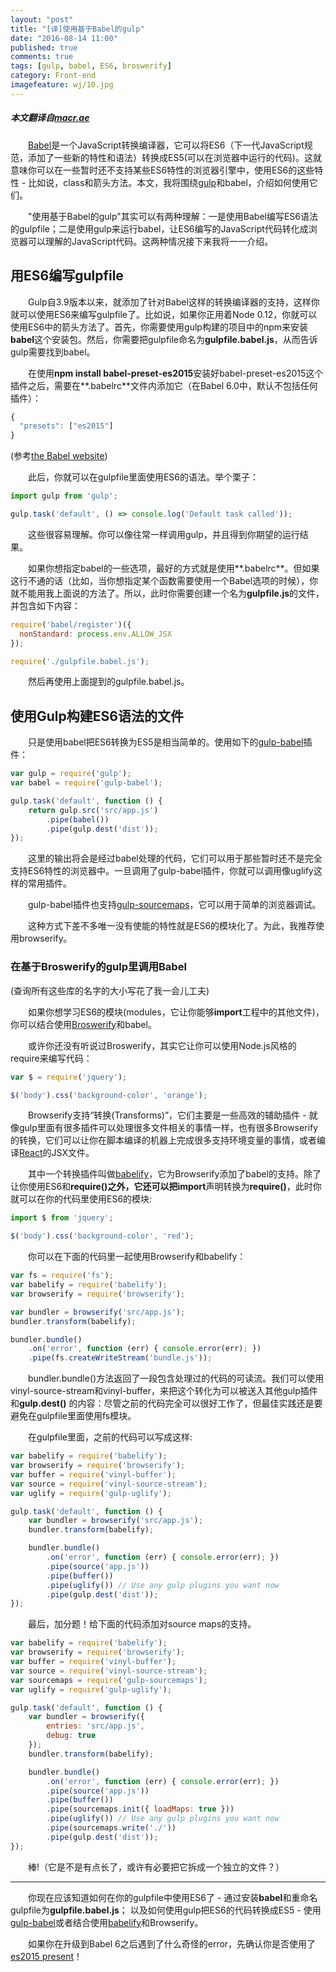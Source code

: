 ```yaml
---
layout: "post"
title: "[译]使用基于Babel的gulp"
date: "2016-08-14 11:00"
published: true
comments: true
tags: [gulp, babel, ES6, broswerify]
category: Front-end
imagefeature: wj/10.jpg
---
```

##### 本文翻译自[macr.ae](http://macr.ae/article/gulp-and-babel.html)
&emsp;&emsp;[Babel](http://babeljs.io/)是一个JavaScript转换编译器，它可以将ES6（下一代JavaScript规范，添加了一些新的特性和语法）转换成ES5(可以在浏览器中运行的代码)。这就意味你可以在一些暂时还不支持某些ES6特性的浏览器引擎中，使用ES6的这些特性 - 比如说，class和箭头方法。本文，我将围绕[gulp](http://www.gulpjs.com.cn/)和babel，介绍如何使用它们。

&emsp;&emsp;"使用基于Babel的gulp"其实可以有两种理解：一是使用Babel编写ES6语法的gulpfile；二是使用gulp来运行babel，让ES6编写的JavaScript代码转化成浏览器可以理解的JavaScript代码。这两种情况接下来我将一一介绍。

<!--more-->

## 用ES6编写gulpfile
&emsp;&emsp;Gulp自3.9版本以来，就添加了针对Babel这样的转换编译器的支持，这样你就可以使用ES6来编写gulpfile了。比如说，如果你正用着Node 0.12，你就可以使用ES6中的箭头方法了。首先，你需要使用gulp构建的项目中的npm来安装**babel**这个安装包。然后，你需要把gulpfile命名为**gulpfile.babel.js**，从而告诉gulp需要找到babel。

&emsp;&emsp;在使用**npm install babel-preset-es2015**安装好babel-preset-es2015这个插件之后，需要在**.babelrc**文件内添加它（在Babel 6.0中，默认不包括任何插件）：

```js
{
  "presets": ["es2015"]
}
```
(参考[the Babel website](https://babeljs.io/docs/plugins/preset-es2015/))

&emsp;&emsp;此后，你就可以在gulpfile里面使用ES6的语法。举个栗子：

```js
import gulp from 'gulp';

gulp.task('default', () => console.log('Default task called'));
```
&emsp;&emsp;这些很容易理解。你可以像往常一样调用gulp，并且得到你期望的运行结果。

&emsp;&emsp;如果你想指定babel的一些选项，最好的方式就是使用**.babelrc**。但如果这行不通的话（比如，当你想指定某个函数需要使用一个Babel选项的时候），你就不能用我上面说的方法了。所以，此时你需要创建一个名为**gulpfile.js**的文件，并包含如下内容：

```js
require('babel/register')({
  nonStandard: process.env.ALLOW_JSX
});

require('./gulpfile.babel.js');
```
&emsp;&emsp;然后再使用上面提到的gulpfile.babel.js。

## 使用Gulp构建ES6语法的文件
&emsp;&emsp;只是使用babel把ES6转换为ES5是相当简单的。使用如下的[gulp-babel](https://www.npmjs.com/package/gulp-babel)插件：

```js
var gulp = require('gulp');
var babel = require('gulp-babel');

gulp.task('default', function () {
    return gulp.src('src/app.js')
        .pipe(babel())
        .pipe(gulp.dest('dist'));
});
```

&emsp;&emsp;这里的输出将会是经过babel处理的代码，它们可以用于那些暂时还不是完全支持ES6特性的浏览器中。一旦调用了gulp-babel插件，你就可以调用像uglify这样的常用插件。

&emsp;&emsp;gulp-babel插件也支持[gulp-sourcemaps](https://www.npmjs.com/package/gulp-sourcemaps)，它可以用于简单的浏览器调试。

&emsp;&emsp;这种方式下差不多唯一没有使能的特性就是ES6的模块化了。为此，我推荐使用browserify。

### 在基于Broswerify的gulp里调用Babel
(查询所有这些库的名字的大小写花了我一会儿工夫)

&emsp;&emsp;如果你想学习ES6的模块(modules，它让你能够**import**工程中的其他文件)，你可以结合使用[Broswerify](http://browserify.org/)和babel。

&emsp;&emsp;或许你还没有听说过Broswerify，其实它让你可以使用Node.js风格的require来编写代码：

```js
var $ = require('jquery');

$('body').css('background-color', 'orange');
```

&emsp;&emsp;Browserify支持“转换(Transforms)”，它们主要是一些高效的辅助插件 - 就像gulp里面有很多插件可以处理很多文件相关的事情一样，也有很多Browserify的转换，它们可以让你在脚本编译的机器上完成很多支持环境变量的事情，或者编译[React](https://facebook.github.io/react/)的JSX文件。

&emsp;&emsp;其中一个转换插件叫做[babelify](https://github.com/babel/babelify)，它为Browserify添加了babel的支持。除了让你使用ES6和**require()**之外，它还可以把**import**声明转换为**require()**，此时你就可以在你的代码里使用ES6的模块:

```js
import $ from 'jquery';

$('body').css('background-color', 'red');
```

&emsp;&emsp;你可以在下面的代码里一起使用Browserify和babelify：

```js
var fs = require('fs');
var babelify = require('babelify');
var browserify = require('browserify');

var bundler = browserify('src/app.js');
bundler.transform(babelify);

bundler.bundle()
    .on('error', function (err) { console.error(err); })
    .pipe(fs.createWriteStream('bundle.js'));
```

&emsp;&emsp;bundler.bundle()方法返回了一段包含处理过的代码的可读流。我们可以使用vinyl-source-stream和vinyl-buffer，来把这个转化为可以被送入其他gulp插件和**gulp.dest()** 的内容：尽管之前的代码完全可以很好工作了，但最佳实践还是要避免在gulpfile里面使用fs模块。

&emsp;&emsp;在gulpfile里面，之前的代码可以写成这样:

```js
var babelify = require('babelify');
var browserify = require('browserify');
var buffer = require('vinyl-buffer');
var source = require('vinyl-source-stream');
var uglify = require('gulp-uglify');

gulp.task('default', function () {
    var bundler = browserify('src/app.js');
    bundler.transform(babelify);

    bundler.bundle()
        .on('error', function (err) { console.error(err); })
        .pipe(source('app.js'))
        .pipe(buffer())
        .pipe(uglify()) // Use any gulp plugins you want now
        .pipe(gulp.dest('dist'));
});
```
&emsp;&emsp;最后，加分题！给下面的代码添加对source maps的支持。

```js
var babelify = require('babelify');
var browserify = require('browserify');
var buffer = require('vinyl-buffer');
var source = require('vinyl-source-stream');
var sourcemaps = require('gulp-sourcemaps');
var uglify = require('gulp-uglify');

gulp.task('default', function () {
    var bundler = browserify({
        entries: 'src/app.js',
        debug: true
    });
    bundler.transform(babelify);

    bundler.bundle()
        .on('error', function (err) { console.error(err); })
        .pipe(source('app.js'))
        .pipe(buffer())
        .pipe(sourcemaps.init({ loadMaps: true }))
        .pipe(uglify()) // Use any gulp plugins you want now
        .pipe(sourcemaps.write('./'))
        .pipe(gulp.dest('dist'));
});
```

&emsp;&emsp;棒!（它是不是有点长了，或许有必要把它拆成一个独立的文件？）

---

&emsp;&emsp;你现在应该知道如何在你的gulpfile中使用ES6了 - 通过安装**babel**和重命名gulpfile为**gulpfile.babel.js**； 以及如何使用gulp把ES6的代码转换成ES5 - 使用[gulp-babel](https://www.npmjs.com/package/gulp-babel)或者结合使用[babelify](https://www.npmjs.com/package/gulp-babel)和Browserify。

&emsp;&emsp;如果你在升级到Babel 6之后遇到了什么奇怪的error，先确认你是否使用了[es2015 present](https://babeljs.io/docs/plugins/preset-es2015/)！
